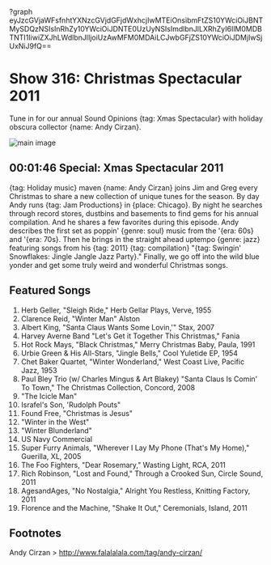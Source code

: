 ?graph eyJzcGVjaWFsfnhtYXNzcGVjdGFjdWxhcjIwMTEiOnsibmFtZS10YWciOiJBNTMySDQzNSIsInRhZy10YWciOiJDNTE0UzUyNSIsImdlbnJlLXRhZyI6IlM0MDBTNTI1IiwiZXJhLWdlbnJlIjoiUzAwMFM0MDAiLCJwbGFjZS10YWciOiJDMjIwSjUxNiJ9fQ==

# Show 316: Christmas Spectacular 2011
Tune in for our annual Sound Opinions {tag: Xmas Spectacular} with holiday obscura collector {name: Andy Cirzan}.

![main image](http://static.soundopinions.org/images/andycirzan.jpg)


## 00:01:46 Special: Xmas Spectacular 2011
{tag: Holiday music} maven {name: Andy Cirzan} joins Jim and Greg every Christmas to share a new collection of unique tunes for the season. By day Andy runs {tag: Jam Productions} in {place: Chicago}. By night he searches through record stores, dustbins and basements to find gems for his annual compilation. And he shares a few favorites during this episode. Andy describes the first set as poppin' {genre: soul} music from the '{era: 60s} and '{era: 70s}. Then he brings in the straight ahead uptempo {genre: jazz} featuring songs from his {tag: 2011} {tag: compilation} "{tag: Swingin' Snowflakes: Jingle Jangle Jazz Party}." Finally, we go off into the wild blue yonder and get some truly weird and wonderful Christmas songs.


## Featured Songs
1. Herb Geller, "Sleigh Ride," Herb Gellar Plays, Verve, 1955
2. Clarence Reid, "Winter Man" Alston
3. Albert King, "Santa Claus Wants Some Lovin,'" Stax, 2007
4. Harvey Averne Band "Let's Get it Together This Christmas," Fania
5. Hot Rock Mays, "Black Christmas," Merry Christmas Baby, Paula, 1991
6. Urbie Green & His All-Stars, "Jingle Bells," Cool Yuletide EP, 1954
7. Chet Baker Quartet, "Winter Wonderland," West Coast Live, Pacific Jazz, 1953
8. Paul Bley Trio (w/ Charles Mingus & Art Blakey) "Santa Claus Is Comin' To Town," The Christmas Collection, Concord, 2008
9. "The Icicle Man"
10. Israfel's Son, 'Rudolph Pouts"
11. Found Free, "Christmas is Jesus"
12. "Winter in the West"
13. "Winter Blunderland"
14. US Navy Commercial
15. Super Furry Animals, "Wherever I Lay My Phone (That's My Home)," Guerilla, XL, 2005
16. The Foo Fighters, "Dear Rosemary," Wasting Light, RCA, 2011
17. Rich Robinson, "Lost and Found," Through a Crooked Sun, Circle Sound, 2011
18. AgesandAges, "No Nostalgia," Alright You Restless, Knitting Factory, 2011
19. Florence and the Machine, "Shake It Out," Ceremonials, Island, 2011

## Footnotes

Andy Cirzan > http://www.falalalala.com/tag/andy-cirzan/